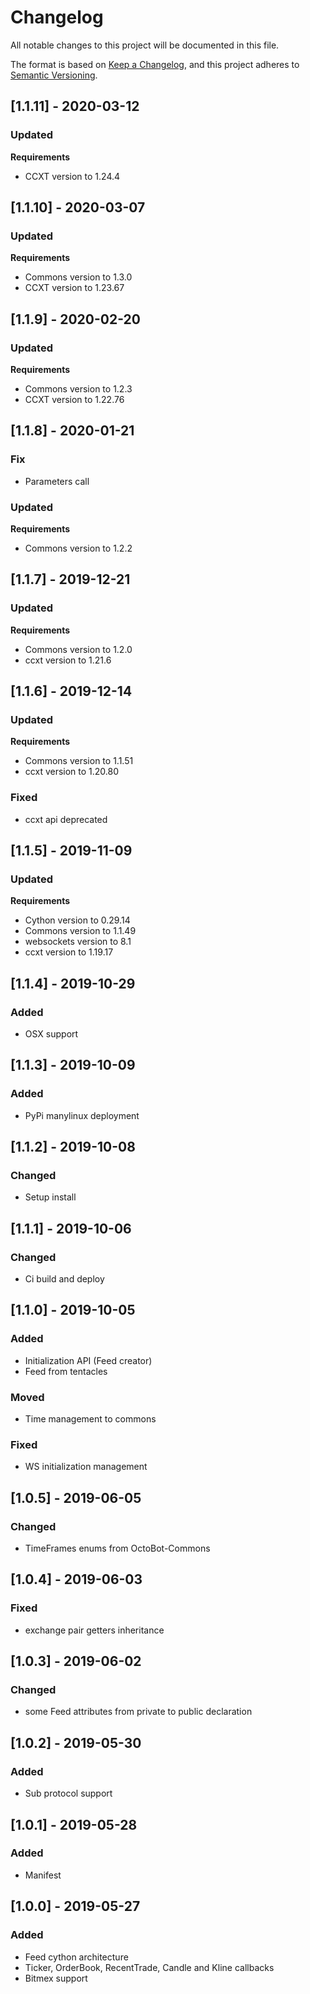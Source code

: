 # Changelog
All notable changes to this project will be documented in this file.

The format is based on [Keep a Changelog](https://keepachangelog.com/en/1.0.0/),
and this project adheres to [Semantic Versioning](https://semver.org/spec/v2.0.0.html).

## [1.1.11] - 2020-03-12
### Updated
**Requirements**
- CCXT version to 1.24.4

## [1.1.10] - 2020-03-07
### Updated
**Requirements**
- Commons version to 1.3.0
- CCXT version to 1.23.67

## [1.1.9] - 2020-02-20
### Updated
**Requirements**
- Commons version to 1.2.3
- CCXT version to 1.22.76

## [1.1.8] - 2020-01-21
### Fix
- Parameters call

### Updated
**Requirements**
- Commons version to 1.2.2

## [1.1.7] - 2019-12-21
### Updated
**Requirements**
- Commons version to 1.2.0
- ccxt version to 1.21.6

## [1.1.6] - 2019-12-14
### Updated
**Requirements**
- Commons version to 1.1.51
- ccxt version to 1.20.80

### Fixed
- ccxt api deprecated

## [1.1.5] - 2019-11-09
### Updated
**Requirements**
- Cython version to 0.29.14
- Commons version to 1.1.49
- websockets version to 8.1
- ccxt version to 1.19.17

## [1.1.4] - 2019-10-29
### Added
- OSX support

## [1.1.3] - 2019-10-09
### Added
- PyPi manylinux deployment

## [1.1.2] - 2019-10-08
### Changed
- Setup install

## [1.1.1] - 2019-10-06
### Changed
- Ci build and deploy

## [1.1.0] - 2019-10-05
### Added
- Initialization API (Feed creator)
- Feed from tentacles

### Moved
- Time management to commons

### Fixed
- WS initialization management

## [1.0.5] - 2019-06-05
### Changed
- TimeFrames enums from OctoBot-Commons

## [1.0.4] - 2019-06-03
### Fixed
- exchange pair getters inheritance

## [1.0.3] - 2019-06-02
### Changed
- some Feed attributes from private to public declaration

## [1.0.2] - 2019-05-30
### Added
- Sub protocol support

## [1.0.1] - 2019-05-28
### Added
- Manifest

## [1.0.0] - 2019-05-27
### Added
- Feed cython architecture
- Ticker, OrderBook, RecentTrade, Candle and Kline callbacks
- Bitmex support

